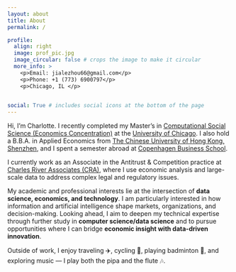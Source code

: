 ```yaml
---
layout: about
title: About
permalink: /

profile:
  align: right
  image: prof_pic.jpg
  image_circular: false # crops the image to make it circular
  more_info: >
    <p>Email: jialezhou66@gmail.com</p>
    <p>Phone: +1 (773) 6900797</p>
    <p>Chicago, IL </p>

    
social: True # includes social icons at the bottom of the page
---
```


Hi, I’m Charlotte. I recently completed my Master’s in [Computational Social Science (Economics Concentration)](https://economics.uchicago.edu/masters-programs/macss-economics) at the [University of Chicago](https://www.uchicago.edu/). I also hold a B.B.A. in Applied Economics from [The Chinese University of Hong Kong, Shenzhen](https://www.cuhk.edu.cn/en), and I spent a semester abroad at [Copenhagen Business School](https://www.cbs.dk/en).  

I currently work as an Associate in the Antitrust & Competition practice at [Charles River Associates (CRA)](https://www.crai.com/), where I use economic analysis and large-scale data to address complex legal and regulatory issues.  

My academic and professional interests lie at the intersection of **data science, economics, and technology**. I am particularly interested in how information and artificial intelligence shape markets, organizations, and decision-making. Looking ahead, I aim to deepen my technical expertise through further study in **computer science/data science** and to pursue opportunities where I can bridge **economic insight with data-driven innovation**.  

Outside of work, I enjoy traveling ✈️, cycling 🚴, playing badminton 🏸, and exploring music — I play both the pipa and the flute 🎶.  


